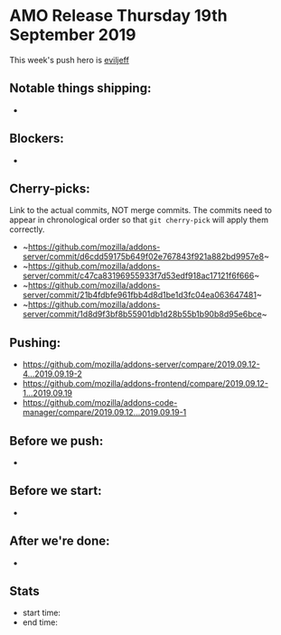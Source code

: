 # AMO Release Thursday 19th September 2019

This week's push hero is [eviljeff](https://github.com/eviljeff)

## Notable things shipping:

*

## Blockers:

*

## Cherry-picks:

Link to the actual commits, NOT merge commits. The commits need to appear
in chronological order so that `git cherry-pick` will apply them correctly.

* ~https://github.com/mozilla/addons-server/commit/d6cdd59175b649f02e767843f921a882bd9957e8~
* ~https://github.com/mozilla/addons-server/commit/c47ca83196955933f7d53edf918ac17121f6f666~
* ~https://github.com/mozilla/addons-server/commit/21b4fdbfe961fbb4d8d1be1d3fc04ea063647481~
* ~https://github.com/mozilla/addons-server/commit/1d8d9f3bf8b55901db1d28b55b1b90b8d95e6bce~

## Pushing:

* https://github.com/mozilla/addons-server/compare/2019.09.12-4...2019.09.19-2
* https://github.com/mozilla/addons-frontend/compare/2019.09.12-1...2019.09.19
* https://github.com/mozilla/addons-code-manager/compare/2019.09.12...2019.09.19-1


## Before we push:

*

## Before we start:

*

## After we're done:

*

## Stats

* start time:
* end time:

